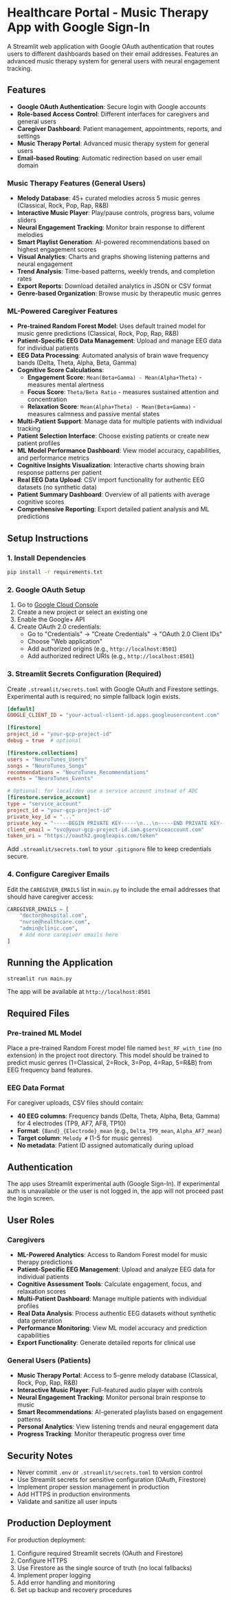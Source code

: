 # Healthcare Portal - Music Therapy App with Google Sign-In

A Streamlit web application with Google OAuth authentication that routes users to different dashboards based on their email addresses. Features an advanced music therapy system for general users with neural engagement tracking.

## Features

- **Google OAuth Authentication**: Secure login with Google accounts
- **Role-based Access Control**: Different interfaces for caregivers and general users
- **Caregiver Dashboard**: Patient management, appointments, reports, and settings
- **Music Therapy Portal**: Advanced music therapy system for general users
- **Email-based Routing**: Automatic redirection based on user email domain

### Music Therapy Features (General Users)
- **Melody Database**: 45+ curated melodies across 5 music genres (Classical, Rock, Pop, Rap, R&B)
- **Interactive Music Player**: Play/pause controls, progress bars, volume sliders
- **Neural Engagement Tracking**: Monitor brain response to different melodies
- **Smart Playlist Generation**: AI-powered recommendations based on highest engagement scores
- **Visual Analytics**: Charts and graphs showing listening patterns and neural engagement
- **Trend Analysis**: Time-based patterns, weekly trends, and completion rates
- **Export Reports**: Download detailed analytics in JSON or CSV format
- **Genre-based Organization**: Browse music by therapeutic music genres

### ML-Powered Caregiver Features
- **Pre-trained Random Forest Model**: Uses default trained model for music genre predictions (Classical, Rock, Pop, Rap, R&B)
- **Patient-Specific EEG Data Management**: Upload and manage EEG data for individual patients
- **EEG Data Processing**: Automated analysis of brain wave frequency bands (Delta, Theta, Alpha, Beta, Gamma)
- **Cognitive Score Calculations**:
  - **Engagement Score**: `Mean(Beta+Gamma) - Mean(Alpha+Theta)` - measures mental alertness
  - **Focus Score**: `Theta/Beta Ratio` - measures sustained attention and concentration
  - **Relaxation Score**: `Mean(Alpha+Theta) - Mean(Beta+Gamma)` - measures calmness and passive mental states
- **Multi-Patient Support**: Manage data for multiple patients with individual tracking
- **Patient Selection Interface**: Choose existing patients or create new patient profiles
- **ML Model Performance Dashboard**: View model accuracy, capabilities, and performance metrics
- **Cognitive Insights Visualization**: Interactive charts showing brain response patterns per patient
- **Real EEG Data Upload**: CSV import functionality for authentic EEG datasets (no synthetic data)
- **Patient Summary Dashboard**: Overview of all patients with average cognitive scores
- **Comprehensive Reporting**: Export detailed patient analysis and ML predictions

## Setup Instructions

### 1. Install Dependencies

```bash
pip install -r requirements.txt
```

### 2. Google OAuth Setup

1. Go to [Google Cloud Console](https://console.cloud.google.com/)
2. Create a new project or select an existing one
3. Enable the Google+ API
4. Create OAuth 2.0 credentials:
   - Go to "Credentials" → "Create Credentials" → "OAuth 2.0 Client IDs"
   - Choose "Web application"
   - Add authorized origins (e.g., `http://localhost:8501`)
   - Add authorized redirect URIs (e.g., `http://localhost:8501`)

### 3. Streamlit Secrets Configuration (Required)

Create `.streamlit/secrets.toml` with Google OAuth and Firestore settings. Experimental auth is required; no simple fallback login exists.

```toml
[default]
GOOGLE_CLIENT_ID = "your-actual-client-id.apps.googleusercontent.com"

[firestore]
project_id = "your-gcp-project-id"
debug = true  # optional

[firestore.collections]
users = "NeuroTunes_Users"
songs = "NeuroTunes_Songs"
recommendations = "NeuroTunes_Recommendations"
events = "NeuroTunes_Events"

# Optional: for local/dev use a service account instead of ADC
[firestore.service_account]
type = "service_account"
project_id = "your-gcp-project-id"
private_key_id = "..."
private_key = "-----BEGIN PRIVATE KEY-----\n...\n-----END PRIVATE KEY-----\n"
client_email = "svc@your-gcp-project-id.iam.gserviceaccount.com"
token_uri = "https://oauth2.googleapis.com/token"
```

Add `.streamlit/secrets.toml` to your `.gitignore` file to keep credentials secure.

### 4. Configure Caregiver Emails

Edit the `CAREGIVER_EMAILS` list in `main.py` to include the email addresses that should have caregiver access:

```python
CAREGIVER_EMAILS = [
    "doctor@hospital.com",
    "nurse@healthcare.com",
    "admin@clinic.com",
    # Add more caregiver emails here
]
```

## Running the Application

```bash
streamlit run main.py
```

The app will be available at `http://localhost:8501`

## Required Files

### Pre-trained ML Model
Place a pre-trained Random Forest model file named `best_RF_with_time` (no extension) in the project root directory. This model should be trained to predict music genres (1=Classical, 2=Rock, 3=Pop, 4=Rap, 5=R&B) from EEG frequency band features.

### EEG Data Format
For caregiver uploads, CSV files should contain:
- **40 EEG columns**: Frequency bands (Delta, Theta, Alpha, Beta, Gamma) for 4 electrodes (TP9, AF7, AF8, TP10)
- **Format**: `{Band}_{Electrode}_mean` (e.g., `Delta_TP9_mean`, `Alpha_AF7_mean`)
- **Target column**: `Melody #` (1-5 for music genres)
- **No metadata**: Patient ID assigned automatically during upload

## Authentication

The app uses Streamlit experimental auth (Google Sign-In). If experimental auth is unavailable or the user is not logged in, the app will not proceed past the login screen.

## User Roles

### Caregivers
- **ML-Powered Analytics**: Access to Random Forest model for music therapy predictions
- **Patient-Specific EEG Management**: Upload and analyze EEG data for individual patients
- **Cognitive Assessment Tools**: Calculate engagement, focus, and relaxation scores
- **Multi-Patient Dashboard**: Manage multiple patients with individual profiles
- **Real Data Analysis**: Process authentic EEG datasets without synthetic data generation
- **Performance Monitoring**: View ML model accuracy and prediction capabilities
- **Export Functionality**: Generate detailed reports for clinical use

### General Users (Patients)
- **Music Therapy Portal**: Access to 5-genre melody database (Classical, Rock, Pop, Rap, R&B)
- **Interactive Music Player**: Full-featured audio player with controls
- **Neural Engagement Tracking**: Monitor personal brain response to music
- **Smart Recommendations**: AI-generated playlists based on engagement patterns
- **Personal Analytics**: View listening trends and neural engagement data
- **Progress Tracking**: Monitor therapeutic progress over time

## Security Notes

- Never commit `.env` or `.streamlit/secrets.toml` to version control
- Use Streamlit secrets for sensitive configuration (OAuth, Firestore)
- Implement proper session management in production
- Add HTTPS in production environments
- Validate and sanitize all user inputs

## Production Deployment

For production deployment:
1. Configure required Streamlit secrets (OAuth and Firestore)
2. Configure HTTPS
3. Use Firestore as the single source of truth (no local fallbacks)
4. Implement proper logging
5. Add error handling and monitoring
6. Set up backup and recovery procedures
